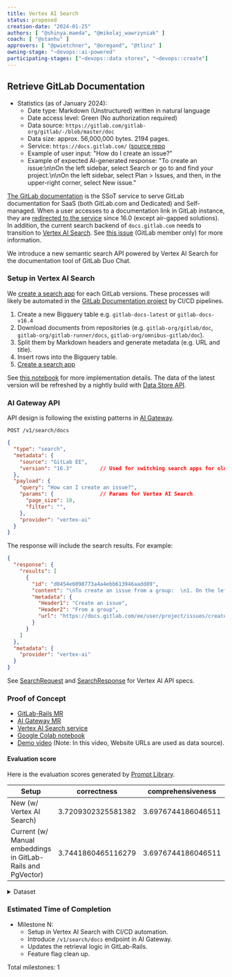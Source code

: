 ```yaml
---
title: Vertex AI Search
status: proposed
creation-date: "2024-01-25"
authors: [ "@shinya.maeda", "@mikolaj_wawrzyniak" ]
coach: [ "@stanhu" ]
approvers: [ "@pwietchner", "@oregand", "@tlinz" ]
owning-stage: "~devops::ai-powered"
participating-stages: ["~devops::data stores", "~devops::create"]
---
```


## Retrieve GitLab Documentation

- Statistics (as of January 2024):
  - Date type: Markdown (Unstructured) written in natural language
  - Date access level: Green (No authorization required)
  - Data source: `https://gitlab.com/gitlab-org/gitlab/-/blob/master/doc`
  - Data size: approx. 56,000,000 bytes. 2194 pages.
  - Service: `https://docs.gitlab.com/` ([source repo](https://gitlab.com/gitlab-org/gitlab-docs)
  - Example of user input: "How do I create an issue?"
  - Example of expected AI-generated response: "To create an issue:\n\nOn the left sidebar, select Search or go to and find your project.\n\nOn the left sidebar, select Plan > Issues, and then, in the upper-right corner, select New issue."

[The GitLab documentation](https://gitlab.com/gitlab-org/gitlab-docs/-/blob/main/doc/architecture.md) is the SSoT service to serve GitLab documentation for SaaS (both GitLab.com and Dedicated) and Self-managed.
When a user accesses to a documentation link in GitLab instance,
they are [redirected to the service](https://gitlab.com/groups/gitlab-org/-/epics/11600#note_1690083049) since 16.0 (except air-gapped solutions).
In addition, the current search backend of `docs.gitlab.com` needs to transition to [Vertex AI Search](https://cloud.google.com/enterprise-search?hl=en). See [this issue](https://gitlab.com/gitlab-com/legal-and-compliance/-/issues/1876) (GitLab member only) for more information.

We introduce a new semantic search API powered by Vertex AI Search for the documentation tool of GitLab Duo Chat.

### Setup in Vertex AI Search

We [create a search app](https://cloud.google.com/generative-ai-app-builder/docs/create-engine-es) for each GitLab versions.
These processes will likely be automated in the [GitLab Documentation project](https://gitlab.com/gitlab-org/gitlab-docs/-/blob/main/doc/architecture.md)
by CI/CD pipelines.

1. Create a new Bigquery table e.g. `gitlab-docs-latest` or `gitlab-docs-v16.4`
1. Download documents from repositories (e.g. `gitlab-org/gitlab/doc`, `gitlab-org/gitlab-runner/docs`, `gitlab-org/omnibus-gitlab/doc`).
1. Split them by Markdown headers and generate metadata (e.g. URL and title).
1. Insert rows into the Bigquery table.
1. [Create a search app](https://cloud.google.com/generative-ai-app-builder/docs/create-engine-es)

See [this notebook](https://colab.research.google.com/drive/1XxYPWkNBnwZ0UG1aJ0Pjb2gfYmLnrHft?usp=sharing) for more implementation details.
The data of the latest version will be refreshed by a nightly build with [Data Store API](https://cloud.google.com/generative-ai-app-builder/docs/reference/rpc).

### AI Gateway API

API design is following the existing patterns in [AI Gateway](https://docs.gitlab.com/ee/architecture/blueprints/ai_gateway/).

```plaintext
POST /v1/search/docs
```

```json
{
  "type": "search",
  "metadata": {
    "source": "GitLab EE",
    "version": "16.3"         // Used for switching search apps for older GitLab instances
  },
  "payload": {
    "query": "How can I create an issue?",
    "params": {               // Params for Vertex AI Search
      "page_size": 10,
      "filter": "",
    },
    "provider": "vertex-ai"
  }
}
```

The response will include the search results. For example:

```json
{
  "response": {
    "results": [
      {
        "id": "d0454e6098773a4a4ebb613946aadd89",
        "content": "\nTo create an issue from a group:  \n1. On the left sidebar, ...",
        "metadata": {
          "Header1": "Create an issue",
          "Header2": "From a group",
          "url": "https://docs.gitlab.com/ee/user/project/issues/create_issues.html"
        }
      }
    ]
  },
  "metadata": {
    "provider": "vertex-ai"
  }
}
```

See [SearchRequest](https://cloud.google.com/python/docs/reference/discoveryengine/latest/google.cloud.discoveryengine_v1.types.SearchRequest) and [SearchResponse](https://cloud.google.com/python/docs/reference/discoveryengine/latest/google.cloud.discoveryengine_v1.types.SearchResponse) for Vertex AI API specs.

### Proof of Concept

- [GitLab-Rails MR](https://gitlab.com/gitlab-org/gitlab/-/merge_requests/144719)
- [AI Gateway MR](https://gitlab.com/gitlab-org/modelops/applied-ml/code-suggestions/ai-assist/-/merge_requests/642)
- [Vertex AI Search service](https://console.cloud.google.com/gen-app-builder/engines?referrer=search&project=ai-enablement-dev-69497ba7)
- [Google Colab notebook](https://colab.research.google.com/drive/1XxYPWkNBnwZ0UG1aJ0Pjb2gfYmLnrHft?usp=sharing)
- [Demo video](https://youtu.be/ipEpMt-U6rQ?feature=shared) (Note: In this video, Website URLs are used as data source).

#### Evaluation score

Here is the evaluation scores generated by [Prompt Library](https://gitlab.com/gitlab-org/modelops/ai-model-validation-and-research/ai-evaluation/prompt-library).

|Setup|correctness|comprehensiveness|readability|evaluating_model|
|---|---|---|---|---|
|New (w/ Vertex AI Search)|3.7209302325581382|3.6976744186046511|3.9069767441860455|claude-2|
|Current (w/ Manual embeddings in GitLab-Rails and PgVector)|3.7441860465116279|3.6976744186046511|3.9767441860465116|claude-2|

<details>

<summary>Dataset</summary>

- Input Bigquery table: `dev-ai-research-0e2f8974.duo_chat_external.documentation__input_v1`
- Output Bigquery table:
  - `dev-ai-research-0e2f8974.duo_chat_external_results.sm_doc_tool_vertex_ai_search`
  - `dev-ai-research-0e2f8974.duo_chat_external_results.sm_doc_tool_legacy`
- Command: `promptlib duo-chat eval --config-file /eval/data/config/duochat_eval_config.json`

</details>

### Estimated Time of Completion

- Milestone N:
  - Setup in Vertex AI Search with CI/CD automation.
  - Introduce `/v1/search/docs` endpoint in AI Gateway.
  - Updates the retrieval logic in GitLab-Rails.
  - Feature flag clean up.

Total milestones: 1
